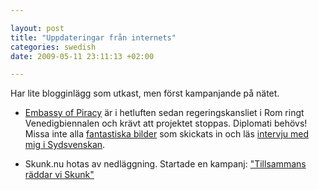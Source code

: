```yaml
--- 

layout: post
title: "Uppdateringar från internets" 
categories: swedish 
date: 2009-05-11 23:11:13 +02:00 

---
```


Har lite blogginlägg som utkast, men först kampanjande på nätet.

- [Embassy of Piracy](http://embassyofpiracy.org/2009/05/breaking-news-rome-vs-internet/) är i hetluften sedan regeringskansliet i Rom ringt Venedigbiennalen och krävt att projektet stoppas. Diplomati behövs! Missa inte alla [fantastiska bilder](http://embassyofpiracy.org/gallery/) som skickats in och läs [intervju med mig i Sydsvenskan](http://sydsvenskan.se/kultur-och-nojen/article431223/Piratbyran-oppnar-ambassad.html). 

- Skunk.nu hotas av nedläggning. Startade en kampanj: ["Tillsammans räddar vi Skunk"](http://www.facebook.com/group.php?gid=92311341966)


